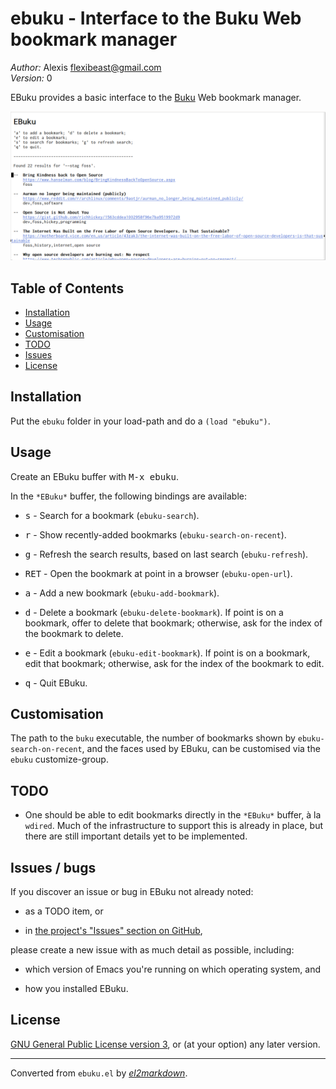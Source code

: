 # ebuku - Interface to the Buku Web bookmark manager

*Author:* Alexis <flexibeast@gmail.com><br>
*Version:* 0<br>

EBuku provides a basic interface to the
[Buku](https://github.com/jarun/Buku) Web bookmark manager.

![Image of the EBuku UI](ebuku.png)<br>

## Table of Contents

- [Installation](#installation)
- [Usage](#usage)
- [Customisation](#customisation)
- [TODO](#todo)
- [Issues](#issues)
- [License](#license)

## Installation

Put the `ebuku` folder in your load-path and do a `(load "ebuku")`.

## Usage

Create an EBuku buffer with <kbd>M-x ebuku</kbd>.

In the `*EBuku*` buffer, the following bindings are available:

* <kbd>s</kbd> - Search for a bookmark (`ebuku-search`).

* <kbd>r</kbd> - Show recently-added bookmarks (`ebuku-search-on-recent`).

* <kbd>g</kbd> - Refresh the search results, based on last search (`ebuku-refresh`).

* <kbd>RET</kbd> - Open the bookmark at point in a browser (`ebuku-open-url`).

* <kbd>a</kbd> - Add a new bookmark (`ebuku-add-bookmark`).

* <kbd>d</kbd> - Delete a bookmark (`ebuku-delete-bookmark`).  If point is on
  a bookmark, offer to delete that bookmark; otherwise, ask for the
  index of the bookmark to delete.

* <kbd>e</kbd> - Edit a bookmark (`ebuku-edit-bookmark`).  If point is on a
  bookmark, edit that bookmark; otherwise, ask for the index of the
  bookmark to edit.

* <kbd>q</kbd> - Quit EBuku.

## Customisation

The path to the `buku` executable, the number of bookmarks shown by
`ebuku-search-on-recent`, and the faces used by EBuku, can be
customised via the `ebuku` customize-group.

## TODO

* One should be able to edit bookmarks directly in the `*EBuku*`
  buffer, à la `wdired`.  Much of the infrastructure to support this
  is already in place, but there are still important details yet to
  be implemented.

<a name="issues"></a>

## Issues / bugs

If you discover an issue or bug in EBuku not already
noted:

* as a TODO item, or

* in [the project's "Issues" section on
  GitHub](https://github.com/flexibeast/ebuku/issues),

please create a new issue with as much detail as possible,
including:

* which version of Emacs you're running on which operating system,
  and

* how you installed EBuku.

## License

[GNU General Public License version
3](https://www.gnu.org/licenses/gpl.html), or (at your option) any
later version.


---
Converted from `ebuku.el` by [*el2markdown*](https://github.com/Lindydancer/el2markdown).
